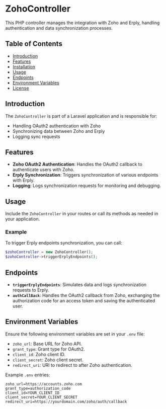 # ZohoController

This PHP controller manages the integration with Zoho and Erply, handling authentication and data synchronization processes.

## Table of Contents

- [Introduction](#introduction)
- [Features](#features)
- [Installation](#installation)
- [Usage](#usage)
- [Endpoints](#endpoints)
- [Environment Variables](#environment-variables)
- [License](#license)

## Introduction

The `ZohoController` is part of a Laravel application and is responsible for:
- Handling OAuth2 authentication with Zoho
- Synchronizing data between Zoho and Erply
- Logging sync requests

## Features

- **Zoho OAuth2 Authentication**: Handles the OAuth2 callback to authenticate users with Zoho.
- **Erply Synchronization**: Triggers synchronization of various endpoints with Erply.
- **Logging**: Logs synchronization requests for monitoring and debugging.

## Usage

Include the `ZohoController` in your routes or call its methods as needed in your application.

### Example

To trigger Erply endpoints synchronization, you can call:
```php
$zohoController = new ZohoController();
$zohoController->triggerErplyEndpoints();
```

## Endpoints

- **`triggerErplyEndpoints`**: Simulates data and logs synchronization requests to Erply.
- **`authCallBack`**: Handles the OAuth2 callback from Zoho, exchanging the authorization code for an access token and saving the authenticated user.

## Environment Variables

Ensure the following environment variables are set in your `.env` file:

- `zoho_url`: Base URL for Zoho API.
- `grant_type`: Grant type for OAuth2.
- `client_id`: Zoho client ID.
- `client_secret`: Zoho client secret.
- `redirect_uri`: URI to redirect to after Zoho authentication.

Example `.env` entries:
```
zoho_url=https://accounts.zoho.com
grant_type=authorization_code
client_id=YOUR_CLIENT_ID
client_secret=YOUR_CLIENT_SECRET
redirect_uri=https://yourdomain.com/zoho/auth/callback
```
